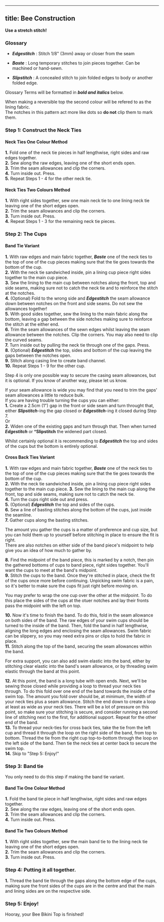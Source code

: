 ***

## title: Bee Construction

**Use a stretch stitch!**

### Glossary

*   ***Edgestitch*** : Stitch 1/8" (3mm) away or closer from the seam

*   ***Baste*** : Long temporary stitches to join pieces together. Can be machined or hand-sewn.

*   ***Slipstitch*** : A concealed stitch to join folded edges to body or another folded edge.

Glossary Terms will be formatted in ***bold and italics*** below.

<Note>

When making a reversible top the second colour will be refered to as the lining fabric.\
The notches in this pattern act more like dots so **do not** clip them to mark them.

</Note>

### Step 1: Construct the Neck Ties

#### Neck Ties One Colour Method

**1.** Fold one of the neck tie pieces in half lengthwise, right sides and raw edges together.\
**2.** Sew along the raw edges, leaving one of the short ends open.\
**3.** Trim the seam allowances and clip the corners.\
**4.** Turn inside out. Press.\
**5.** Repeat Steps 1 - 4 for the other neck tie.

#### Neck Ties Two Colours Method

**1.** With right sides together, sew one main neck tie to one lining neck tie leaving one of the short edges open.\
**2.** Trim the seam allowances and clip the corners.\
**3.** Turn inside out. Press.\
**4.** Repeat Steps 1 - 3 for the remaining neck tie pieces.

### Step 2: The Cups

#### Band Tie Variant

**1.** With raw edges and main fabric together, ***Baste*** one of the neck ties to the top of one of the cup pieces making sure that the tie goes towards the bottom of the cup.\
**2.** With the neck tie sandwiched inside, pin a lining cup piece right sides together to the main cup piece.\
**3.** Sew the lining to the main cup between notches along the front, top and side seams, making sure not to catch the neck tie and to reinforce the stitch at the notches.\
**4.** (Optional) Fold to the wrong side and ***Edgestitch*** the seam allowance down between notches on the front and side seams. Do not sew the allowances together!\
**5.** With good sides together, sew the lining to the main fabric along the bottom, leaving a gap between the side notches making sure to reinforce the stitch at the either end.\
**6.** Trim the seam allowances of the sewn edges whilst leaving the seam allowance between the notches. Clip the corners. You may also need to clip the curved seams.\
**7.** Turn inside out by pulling the neck tie through one of the gaps. Press.\
**8.** (Optional) ***Edgestitch*** the top, sides and bottom of the cup leaving the gaps between the notches open.\
**9.** Stitch along casing line to create band channel.\
**10.** Repeat Steps 1 - 9 for the other cup.

<Warning>

Step 4 is only one possible way to secure the casing seam allowances, but it is optional. If you know of another way, please let us know.

</Warning>
<Tip>

If your seam allowance is wide you may find that you need to trim the gaps' seam allowances a little to reduce bulk.\
If you are having trouble turning the cups you can either:\
**1.** Create a 2.5cm (1") gap in the front or side seam and turn throught that, either ***Slipstitch***-ing the gap closed or ***Edgestitch***-ing it closed during Step 7.\
Or\
**2.** Widen one of the existing gaps and turn through that. Then when turned ***Edgestitch*** or \***Slipstitch** the widened part closed.

</Tip>
<Note>

Whilst certainly optional it is recommending to ***Edgestitch*** the top and sides of the cups but the bottom is entirely optional.

</Note>

#### Cross Back Ties Variant

**1.** With raw edges and main fabric together, ***Baste*** one of the neck ties to the top of one of the cup pieces making sure that the tie goes towards the bottom of the cup.\
**2.** With the neck tie sandwiched inside, pin a lining cup piece right sides together to the main cup piece. **3.** Sew the lining to the main cup along the front, top and side seams, making sure not to catch the neck tie.\
**4.** Turn the cups right side out and press.\
**5.** (Optional) ***Edgestitch*** the top and sides of the cups.\
**6.** Sew a line of basting stitches along the bottom of the cups, just inside the seamline.\
**7.** Gather cups along the basting stitches.

<Tip>

The amount you gather the cups is a matter of preference and cup size, but you can hold them up to yourself before stitching in place to ensure the fit is right.\
There are also notches on either side of the band piece's midpoint to help give you an idea of how much to gather by.

</Tip>

**8.** Find the midpoint of the band piece, this is marked by a notch, then pin the gathered bottoms of cups to band piece, right sides together. You'll want the cups to meet at the band's midpoint.\
**9.** Stitch the cups to the band. Once they're stitched in place, check the fit of the cups once more before continuing. Unpicking swim fabric is a pain, so it's better to make sure the cups fit just right before moving on.

<Note>

You may prefer to wrap the one cup over the other at the midpoint. To do this place the sides of the cups at the otuer notches and lay their fronts pass the midpoint with the left on top.

</Note>

**10.** Now it's time to finish the band. To do this, fold in the seam allowance on both sides of the band. The raw edges of your swim cups should be turned to the inside of the band. Then, fold the band in half lengthwise, aligning the long edges and enclosing the seam allowances. Swim fabric can be slippery, so you may need extra pins or clips to hold the fabric in place.\
**11.** Stitch along the top of the band, securing the seam allowances within the band.

<Tip>

For extra support, you can also add swim elastic into the band, either by stitching clear elastic into the band's seam allowance, or by threading swim elastic through the band at this point.

</Tip>

**12.** At this point, the band is a long tube with open ends. Next, we'll be sewing those closed while providing a loop to thread your neck ties through. To do this fold over one end of the band towards the inside of the swim top. The amount you fold over should be, at minimum, the width of your neck ties plus a seam allowance. Stitch the end down to create a loop at least as wide as your neck ties. There will be a lot of pressure on this point, so make sure your stitching is secure, and consider running a second line of stitching next to the first, for additional support. Repeat for the other end of the band.\
**13.** To thread your neck-ties for cross back ties, take the tie from the left cup and thread it through the loop on the right side of the band, from top to bottom. Thread the tie from the right cup top-to-bottom through the loop on the left side of the band. Then tie the neck ties at center back to secure the swim top.\
**14.** Skip to "Step 5: Enjoy!"

### Step 3: Band tie

You only need to do this step if making the band tie variant.

#### Band Tie One Colour Method

**1.** Fold the band tie piece in half lengthwise, right sides and raw edges together.\
**2.** Sew along the raw edges, leaving one of the short ends open.\
**3.** Trim the seam allowances and clip the corners.\
**4.** Turn inside out. Press.

#### Band Tie Two Colours Method

**1.** With right sides together, sew the main band tie to the lining neck tie leaving one of the short edges open.\
**2.** Trim the seam allowances and clip the corners.\
**3.** Turn inside out. Press.

### Step 4: Putting it all together.

**1.** Thread the band tie through the gaps along the bottom edge of the cups, making sure the front sides of the cups are in the centre and that the main and lining sides are on the respective side.

### Step 5: Enjoy!

Hooray, your Bee Bikini Top is finished!
